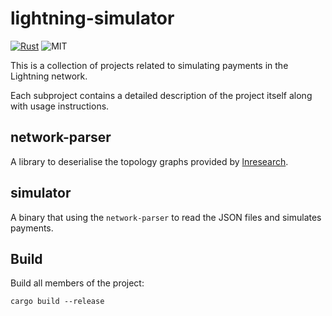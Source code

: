 # lightning-simulator

[![Rust](https://camo.githubusercontent.com/5782bcc58a7786e9a7d00e2cf45937db8a2598232d9524ec9dcd149c7218671b/68747470733a2f2f696d672e736869656c64732e696f2f62616467652f527573742d50726f6772616d6d696e672532304c616e67756167652d626c61636b3f7374796c653d666c6174266c6f676f3d72757374)](www.rust-lang.org)
![MIT](https://img.shields.io/badge/license-MIT-blue.svg)

This is a collection of projects related to simulating payments in the Lightning
network.

Each subproject contains a detailed description of the project itself along with
usage instructions.

## network-parser

A library to deserialise the topology graphs provided by
[lnresearch](https://github.com/lnresearch/topology).

## simulator

A binary that using the `network-parser` to read the JSON files and simulates
payments.

## Build

Build all members of the project:

`cargo build --release`
